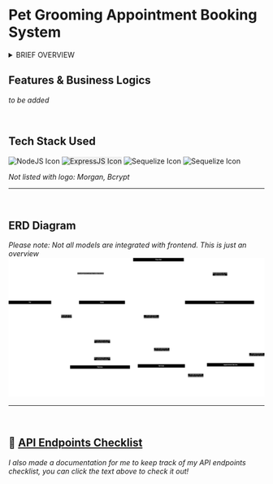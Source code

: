 # Pet Grooming Appointment Booking System

<details>

<summary> BRIEF OVERVIEW </summary>
The pet grooming appointment booking system is an application designed to facilitate the scheduling and management of pet grooming services. It serves as a centralized platform connecting pet owners, groomers to streamline the entire appointment booking process.


Pet owners can create an account by providing their personal information and details about their pets. They can view a list of available groomers, each with their specialization, experience and availability. The system allows pet owners to schedule appointments by selecting their preferred groomer, date and time slot.


Once an appointment is scheduled, the system sends out a confirmation email/notifications to both the pet owner and the chosen groomer. Reminders are also sent prior to the appointment to minimize the chances of missed appointments. Pet owners can track the status of their appointments, and if necessary, they can request cancellations or reschedule appointments within a specific time frame.


The system offers features to manage availability, allowing pet groomers to set their working hours, days off and vacation periods. This ensures that pet owners can only book appointments during the groomers’ available time slots. Groomers can view their schedules, including upcoming appointments and any changes made by pet owners.


After an appointment is completed, pet owners have the opportunity to provide feedback and rate their grooming experience. This feedback helps other users make informed decisions when selecting a groomer. 


Administrators have access to a dedicated dashboard where they can manage user accounts, groomer profiles and appointments. 

The pet grooming appointment booking system simplifies the process of finding and scheduling grooming services for pets.

</details>


## Features & Business Logics
_to be added_

<br/>

## Tech Stack Used
<img src="https://img.icons8.com/?size=512&id=hsPbhkOH4FMe&format=png" alt="NodeJS Icon" height="100">
<img src="https://inapp.com/wp-content/uploads/elementor/thumbs/express-js-01-1-q05uw85vt1jqloiy5k82sfy7tgvysgt1uqld8slsbc.png" alt="ExpressJS Icon" height="100" style="background-color: #f0f0f0;">
<img src="https://cdn.freebiesupply.com/logos/large/2x/sequelize-logo-png-transparent.png" alt="Sequelize Icon" height="100">
<img src="https://www.mysql.com/common/logos/logo-mysql-170x115.png" alt="Sequelize Icon" height="100">

_Not listed with logo: Morgan, Bcrypt_

****
<br/>

## ERD Diagram
_Please note: Not all models are integrated with frontend. This is just an overview_
<img src="Pet Grooming Appt System.drawio.png" alt="Pet Grooming Appt System ERD Diagram">

****
<br/>

## 🔗 [API Endpoints Checklist](https://amaandalau.notion.site/Pet-Grooming-API-Endpoints-Checklist-1d7f6c481cda48039484a708288f2089?pvs=4)
_I also made a documentation for me to keep track of my API endpoints checklist, you can click the text above to check it out!_


